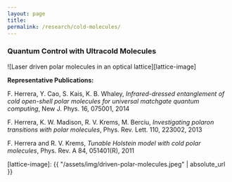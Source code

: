 ```yaml
---
layout: page
title:
permalink: /research/cold-molecules/
---
```


### Quantum Control with Ultracold Molecules

![Laser driven polar molecules in an optical lattice][lattice-image]


**Representative Publications:**

F. Herrera, Y. Cao, S. Kais, K. B. Whaley, *Infrared-dressed entanglement of cold open-shell polar molecules for universal matchgate quantum computing*, New J. Phys. 16, 075001, 2014

F. Herrera, K. W. Madison, R. V. Krems, M. Berciu, *Investigating polaron transitions with polar molecules*, Phys. Rev. Lett. 110, 223002, 2013 

F. Herrera and R. V. Krems, *Tunable Holstein model with cold polar molecules*, Phys. Rev. A 84, 051401(R), 2011


 
[lattice-image]: {{ "/assets/img/driven-polar-molecules.jpeg" | absolute_url }} 
